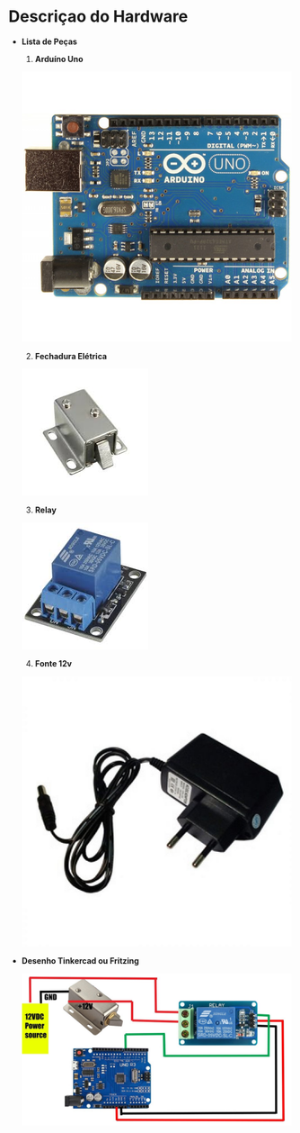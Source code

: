 # Descriçao do Hardware

- **Lista de Peças**
    1. **Arduíno Uno** 

    ![](Untitled-3c3219ea-3f8f-4b50-99f8-7c34294aeea8.png)

    2. **Fechadura Elétrica**

    ![](travaSolenoide.jpg)

    3. **Relay**

    ![](relay.jpg)
    
    4. **Fonte 12v**
    
     ![](fonte12v.jpg)
    

- **Desenho Tinkercad ou Fritzing**

     ![](diagrama.jpeg)

